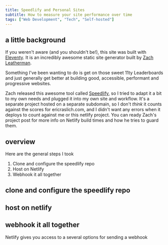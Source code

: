 ```yaml
---
title: Speedlify and Personal Sites
subtitle: How to measure your site performance over time
tags: ["Web Development", "Tech", "Self-hosted"]
---
```

## a little background

If you weren't aware (and you shouldn't be!), this site was built with [Eleventy](11ty.dev). It is an incredibly awesome static site generator built by [Zach Leatherman](zachleat.com).

Something I've been wanting to do is get on those sweet 11ty Leaderboards and just generally get better at building good, accessible, performant and progressive websites.

Zach released this awesome tool called [Speedlify](zachleat.com/web/speedlify), so I tried to adapt it a bit to my own needs and plugged it into my own site and workflow. It's a separate project hosted on a separate subdomain, so I don't *think* it counts against the scores for ericraslich.com, and I didn't want any errors when it deploys to count against me or this netlify project. You can ready Zach's project post for more info on Netlify build times and how he tries to guard them.

## overview

Here are the general steps I took

<!-- Markdown lists don't need actual ordered numbers -->
1. Clone and configure the speedlify repo
1. Host on Netlify
1. Webhook it all together

## clone and configure the speedlify repo



## host on netlify



## webhook it all together

Netlify gives you access to a several options for sending a webhook